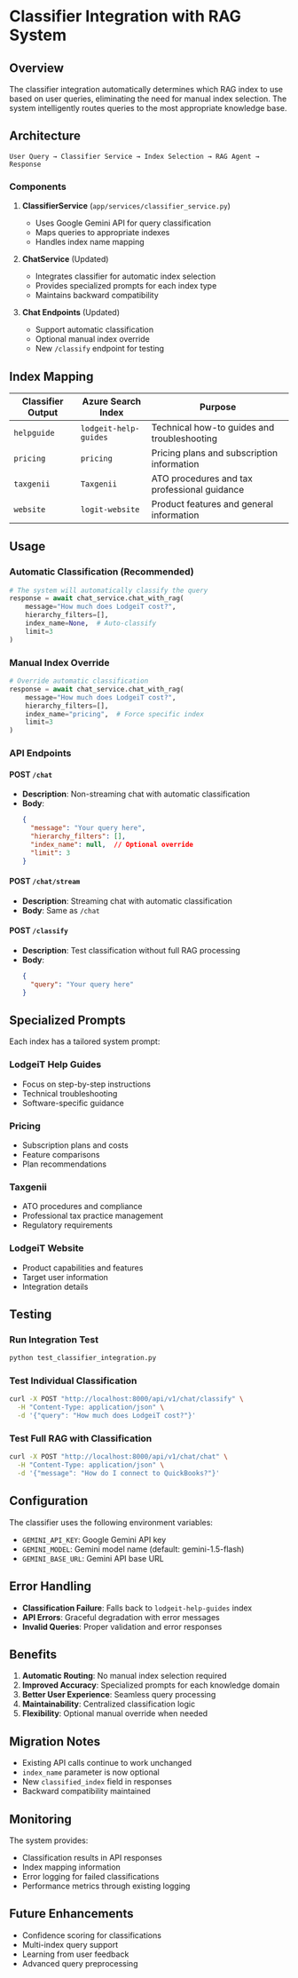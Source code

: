 # Classifier Integration with RAG System

## Overview

The classifier integration automatically determines which RAG index to use based on user queries, eliminating the need for manual index selection. The system intelligently routes queries to the most appropriate knowledge base.

## Architecture

```
User Query → Classifier Service → Index Selection → RAG Agent → Response
```

### Components

1. **ClassifierService** (`app/services/classifier_service.py`)
   - Uses Google Gemini API for query classification
   - Maps queries to appropriate indexes
   - Handles index name mapping

2. **ChatService** (Updated)
   - Integrates classifier for automatic index selection
   - Provides specialized prompts for each index type
   - Maintains backward compatibility

3. **Chat Endpoints** (Updated)
   - Support automatic classification
   - Optional manual index override
   - New `/classify` endpoint for testing

## Index Mapping

| Classifier Output | Azure Search Index | Purpose |
|------------------|-------------------|---------|
| `helpguide` | `lodgeit-help-guides` | Technical how-to guides and troubleshooting |
| `pricing` | `pricing` | Pricing plans and subscription information |
| `taxgenii` | `Taxgenii` | ATO procedures and tax professional guidance |
| `website` | `logit-website` | Product features and general information |

## Usage

### Automatic Classification (Recommended)

```python
# The system will automatically classify the query
response = await chat_service.chat_with_rag(
    message="How much does LodgeiT cost?",
    hierarchy_filters=[],
    index_name=None,  # Auto-classify
    limit=3
)
```

### Manual Index Override

```python
# Override automatic classification
response = await chat_service.chat_with_rag(
    message="How much does LodgeiT cost?",
    hierarchy_filters=[],
    index_name="pricing",  # Force specific index
    limit=3
)
```

### API Endpoints

#### POST `/chat`
- **Description**: Non-streaming chat with automatic classification
- **Body**: 
  ```json
  {
    "message": "Your query here",
    "hierarchy_filters": [],
    "index_name": null,  // Optional override
    "limit": 3
  }
  ```

#### POST `/chat/stream`
- **Description**: Streaming chat with automatic classification
- **Body**: Same as `/chat`

#### POST `/classify`
- **Description**: Test classification without full RAG processing
- **Body**:
  ```json
  {
    "query": "Your query here"
  }
  ```

## Specialized Prompts

Each index has a tailored system prompt:

### LodgeiT Help Guides
- Focus on step-by-step instructions
- Technical troubleshooting
- Software-specific guidance

### Pricing
- Subscription plans and costs
- Feature comparisons
- Plan recommendations

### Taxgenii
- ATO procedures and compliance
- Professional tax practice management
- Regulatory requirements

### LodgeiT Website
- Product capabilities and features
- Target user information
- Integration details

## Testing

### Run Integration Test
```bash
python test_classifier_integration.py
```

### Test Individual Classification
```bash
curl -X POST "http://localhost:8000/api/v1/chat/classify" \
  -H "Content-Type: application/json" \
  -d '{"query": "How much does LodgeiT cost?"}'
```

### Test Full RAG with Classification
```bash
curl -X POST "http://localhost:8000/api/v1/chat/chat" \
  -H "Content-Type: application/json" \
  -d '{"message": "How do I connect to QuickBooks?"}'
```

## Configuration

The classifier uses the following environment variables:
- `GEMINI_API_KEY`: Google Gemini API key
- `GEMINI_MODEL`: Gemini model name (default: gemini-1.5-flash)
- `GEMINI_BASE_URL`: Gemini API base URL

## Error Handling

- **Classification Failure**: Falls back to `lodgeit-help-guides` index
- **API Errors**: Graceful degradation with error messages
- **Invalid Queries**: Proper validation and error responses

## Benefits

1. **Automatic Routing**: No manual index selection required
2. **Improved Accuracy**: Specialized prompts for each knowledge domain
3. **Better User Experience**: Seamless query processing
4. **Maintainability**: Centralized classification logic
5. **Flexibility**: Optional manual override when needed

## Migration Notes

- Existing API calls continue to work unchanged
- `index_name` parameter is now optional
- New `classified_index` field in responses
- Backward compatibility maintained

## Monitoring

The system provides:
- Classification results in API responses
- Index mapping information
- Error logging for failed classifications
- Performance metrics through existing logging

## Future Enhancements

- Confidence scoring for classifications
- Multi-index query support
- Learning from user feedback
- Advanced query preprocessing



